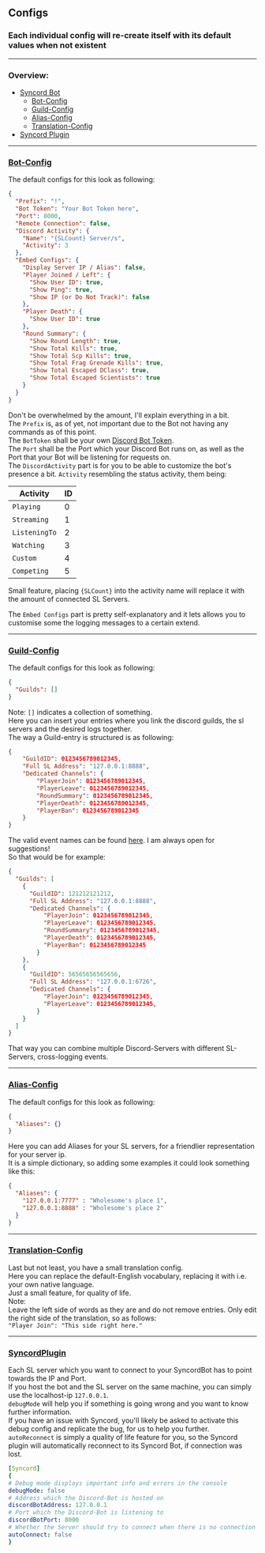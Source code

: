 ## Configs

### **Each individual config will re-create itself with its default values when not existent**  

---
### Overview:

- [Syncord Bot](https://github.com/AlmightyLks/Syncord/edit/development/Configs.md#)
  - [Bot-Config](https://github.com/AlmightyLks/Syncord/edit/development/Configs.md#Bot-Config)
  - [Guild-Config](https://github.com/AlmightyLks/Syncord/edit/development/Configs.md#Guild-Config)
  - [Alias-Config](https://github.com/AlmightyLks/Syncord/edit/development/Configs.md#Alias-Config)
  - [Translation-Config](https://github.com/AlmightyLks/Syncord/edit/development/Configs.md#Translation-Config)
- [Syncord Plugin](https://github.com/AlmightyLks/Syncord/edit/development/Configs.md#SyncordPlugin)

---

### [Bot-Config](#Bot-Config)

The default configs for this look as following:  

```json
{
  "Prefix": "!",
  "Bot Token": "Your Bot Token here",
  "Port": 8000,
  "Remote Connection": false,
  "Discord Activity": {
    "Name": "{SLCount} Server/s",
    "Activity": 3
  },
  "Embed Configs": {
    "Display Server IP / Alias": false,
    "Player Joined / Left": {
      "Show User ID": true,
      "Show Ping": true,
      "Show IP (or Do Not Track)": false
    },
    "Player Death": {
      "Show User ID": true
    },
    "Round Summary": {
      "Show Round Length": true,
      "Show Total Kills": true,
      "Show Total Scp Kills": true,
      "Show Total Frag Grenade Kills": true,
      "Show Total Escaped DClass": true,
      "Show Total Escaped Scientists": true
    }
  }
}
```

Don't be overwhelmed by the amount, I'll explain everything in a bit.  
The `Prefix` is, as of yet, not important due to the Bot not having any commands as of this point.  
The `BotToken` shall be your own [Discord Bot Token](https://discord.com/developers/).  
The `Port` shall be the Port which your Discord Bot runs on, as well as the Port that your Bot will be listening for requests on.  
The `DiscordActivity` part is for you to be able to customize the bot's presence a bit. `Activity` resembling the status activity, them being:  

Activity  |  ID
------------ | ------------ 
`Playing` | 0 
`Streaming` | 1 
`ListeningTo` | 2 
`Watching` | 3 
`Custom` | 4 
`Competing` | 5 

Small feature, placing `{SLCount}` into the activity name will replace it with the amount of connected SL Servers.  


The `Embed Configs` part is pretty self-explanatory and it lets allows you to customise some the logging messages to a certain extend.  

---

### [Guild-Config](#Guild-Config)

The default configs for this look as following:  

```json
{
  "Guilds": []
}
```

Note: `[]` indicates a collection of something.  
Here you can insert your entries where you link the discord guilds, the sl servers and the desired logs together.  
The way a Guild-entry is structured is as following:  

```json
{
    "GuildID": 0123456789012345,
    "Full SL Address": "127.0.0.1:8888",
    "Dedicated Channels": {
        "PlayerJoin": 0123456789012345,
        "PlayerLeave": 0123456789012345,
        "RoundSummary": 0123456789012345,
        "PlayerDeath": 0123456789012345,
        "PlayerBan": 0123456789012345
    }
}
```

The valid event names can be found [here](EventNames.md). I am always open for suggestions!  
So that would be for example:  

```json
{
  "Guilds": [
    {
      "GuildID": 121212121212,
      "Full SL Address": "127.0.0.1:8888",
      "Dedicated Channels": {
          "PlayerJoin": 0123456789012345,
          "PlayerLeave": 0123456789012345,
          "RoundSummary": 0123456789012345,
          "PlayerDeath": 0123456789012345,
          "PlayerBan": 0123456789012345
        }
    },
    {
      "GuildID": 56565656565656,
      "Full SL Address": "127.0.0.1:6726",
      "Dedicated Channels": {
          "PlayerJoin": 0123456789012345,
          "PlayerLeave": 0123456789012345,
        }
    }
  ]
}
```

That way you can combine multiple Discord-Servers with different SL-Servers, cross-logging events.  

---

### [Alias-Config](#Alias-Config)

The default configs for this look as following:  

```json
{
  "Aliases": {}
}
```

Here you can add Aliases for your SL servers, for a friendlier representation for your server ip.  
It is a simple dictionary, so adding some examples it could look something like this:  

```json
{
  "Aliases": {
    "127.0.0.1:7777" : "Wholesome's place 1",
    "127.0.0.1:8888" : "Wholesome's place 2"
  }
}
```

---

### [Translation-Config](#Translation-Config)

Last but not least, you have a small translation config.  
Here you can replace the default-English vocabulary, replacing it with i.e. your own native language.  
Just a small feature, for quality of life.  
Note:  
Leave the left side of words as they are and do not remove entries. Only edit the right side of the translation, so as follows:  
`"Player Join": "This side right here."`

---

### [SyncordPlugin](#SyncordPlugin)

Each SL server which you want to connect to your SyncordBot has to point towards the IP and Port.  
If you host the bot and the SL server on the same machine, you can simply use the localhost-ip `127.0.0.1`.  
`debugMode` will help you if something is going wrong and you want to know further information.  
If you have an issue with Syncord, you'll likely be asked to activate this debug config and replicate the bug, for us to help you further.  
`autoReconnect` is simply a quality of life feature for you, so the Syncord plugin will automatically reconnect to its Syncord Bot, if connection was lost.  

```yaml
[Syncord]
{
# Debug mode displays important info and errors in the console
debugMode: false
# Address which the Discord-Bot is hosted on
discordBotAddress: 127.0.0.1
# Port which the Discord-Bot is listening to
discordBotPort: 8000
# Whether the Server should try to connect when there is no connection
autoConnect: false
}
```

